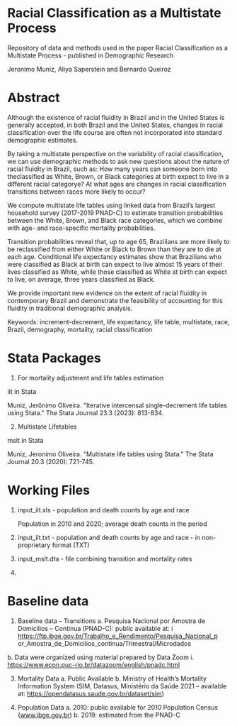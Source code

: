 # Racial Classification as a Multistate Process

Repository of data and methods used in the paper Racial Classification as a Multistate Process - published in Demographic Research 

Jeronimo Muniz, Aliya Saperstein and Bernardo Queiroz

# Abstract

Although the existence of racial fluidity in Brazil and in the United States is generally
accepted, in both Brazil and the United States, changes in racial classification over the
life course are often not incorporated into standard demographic estimates.

By taking a multistate perspective on the variability of racial classification, we can use
demographic methods to ask new questions about the nature of racial fluidity in Brazil,
such as: How many years can someone born into theclassified as White, Brown, or
Black categories at birth expect to live in a different racial categorye? At what ages are
changes in racial classification transitions between races more likely to occur?

We compute multistate life tables using linked data from Brazil’s largest household
survey (2017-2019 PNAD-C) to estimate transition probabilities between the White,
Brown, and Black race categories, which we combine with age- and race-specific
mortality probabilities.

Transition probabilities reveal that, up to age 65, Brazilians are more likely to be
reclassified from either White or Black to Brown than they are to die at each age.
Conditional life expectancy estimates show that Brazilians who were classified as Black
at birth can expect to live almost 15 years of their lives classified as White, while those
classified as White at birth can expect to live, on average, three years classified as
Black.

We provide important new evidence on the extent of racial fluidity in contemporary
Brazil and demonstrate the feasibility of accounting for this fluidity in traditional
demographic analysis.

Keywords: increment-decrement, life expectancy, life table, multistate, race, Brazil,
demography, mortality, racial classification

# Stata Packages

1) For mortality adjustment and life tables estimation

ilt in Stata

Muniz, Jerônimo Oliveira. &quot;Iterative intercensal single-decrement life
tables using Stata.&quot; The Stata Journal 23.3 (2023): 813-834.

2) Multistate Lifetables

mslt in Stata

Muniz, Jeronimo Oliveira. &quot;Multistate life tables using Stata.&quot; The Stata
Journal 20.3 (2020): 721-745.

# Working Files

1) input_ilt.xls - population and death counts by age and race
   
   Population in 2010 and 2020; average death counts in the period

2) input_ilt.txt - population and death counts by age and race - in non-proprietary format (TXT)   

3) input_mslt.dta - file combining transition and mortality rates

4) 

# Baseline data

1) Baseline data – Transitions
a. Pesquisa Nacional por Amostra de Domicilios – Continua (PNAD-C): public
available at:
i
https://ftp.ibge.gov.br/Trabalho_e_Rendimento/Pesquisa_Nacional_p
or_Amostra_de_Domicilios_continua/Trimestral/Microdados

b. Data were organized using material prepared by Data Zoom
i. https://www.econ.puc-rio.br/datazoom/english/pnadc.html

3) Mortality Data
a. Public Available
b. Ministry of Health’s Mortality Information System (SIM, Datasus, Ministério da
Saúde 2021 – available at: https://opendatasus.saude.gov.br/dataset/sim)

4) Population Data
a. 2010: public available for 2010 Population Census (www.ibge.gov.br)
b. 2019: estimated from the PNAD-C
